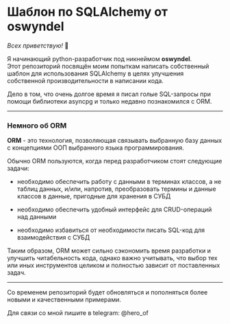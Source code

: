 # Шаблон по SQLAlchemy от oswyndel

_Всех приветствую!_ 🤝

Я начинающий python-разработчик под никнеймом **oswyndel**.  
Этот репозиторий посвящён моим попыткам написать собственный шаблон для использования SQLAlchemy в целях
улучшения собственной производительности в написании кода.

Дело в том, что очень долгое время я писал голые SQL-запросы при помощи библиотеки asyncpg и только недавно познакомился с ORM.

---

### Немного об ORM 

**ORM** - это технология, позволяющая связывать выбранную базу данных с концепциями ООП выбранного языка программирования.

Обычно ORM пользуются, когда перед разработчиком стоят следующие задачи:

- необходимо обеспечить работу с данными в терминах классов, а не таблиц данных, и/или, напротив, преобразовать термины и данные классов в данные, пригодные для хранения в СУБД


- необходимо обеспечить удобный интерфейс для CRUD-операций над данными


- необходимо избавиться от необходимости писать SQL-код для взаимодействия с СУБД

Таким образом, ORM может сильно сэкономить время разработки и улучшить читабельность кода, однако важно учитывать, что выбор тех или иных инструментов целиком и полностью зависит от поставленных задач.

---

Со временем репозиторий будет обновляться и пополняться более новыми и качественными примерами.

Для связи со мной пишите в telegram: @hero_of